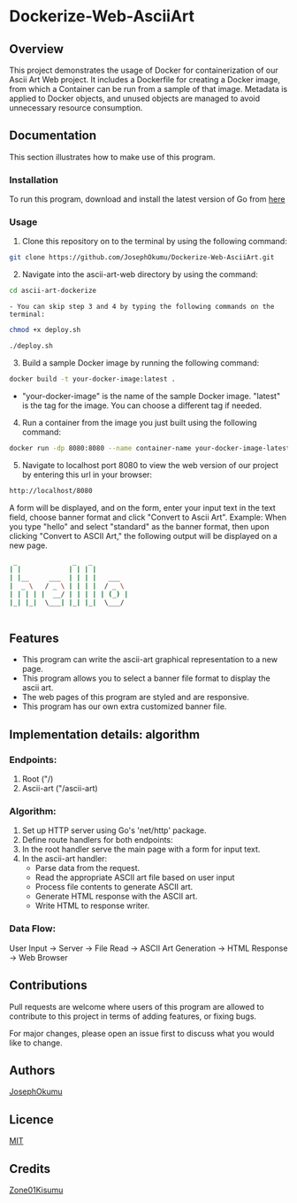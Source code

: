 # Dockerize-Web-AsciiArt
## Overview
This project demonstrates the usage of Docker for containerization of our Ascii Art Web project. It includes a Dockerfile for creating a Docker image, from which a Container can be run from a sample of that image. Metadata is applied to Docker objects, and unused objects are managed to avoid unnecessary resource consumption. 
## Documentation
This section illustrates how to make use of this program.

### Installation
To run this program, download and install the latest version of Go from [here](https://go.dev/doc/install)

### Usage
1. Clone this repository on to the terminal by using the following command:
```bash
git clone https://github.com/JosephOkumu/Dockerize-Web-AsciiArt.git
```
2. Navigate into the ascii-art-web directory by using the command:
```bash
cd ascii-art-dockerize
```
    - You can skip step 3 and 4 by typing the following commands on the terminal:
```bash
chmod +x deploy.sh
```
```bash
./deploy.sh
``` 
3. Build a sample Docker image by running the following command:
```bash
docker build -t your-docker-image:latest .
```
- "your-docker-image" is the name of the sample Docker image.
"latest" is the tag for the image. You can choose a different tag if needed.
4. Run a container from the image you just built using the following command:
```bash
docker run -dp 8080:8080 --name container-name your-docker-image-latest
```
5. Navigate to localhost port 8080 to view the web version of our project by entering this url in your browser:
```bash
http://localhost/8080
```
A form will be displayed, and on the form, enter your input text in the text field, choose banner format and click "Convert to Ascii Art".
Example:
When you type "hello" and select "standard" as the banner format, then upon clicking "Convert to ASCII Art," the following output will be displayed on a new page.

```bash
 _              _   _          
| |            | | | |         
| |__     ___  | | | |   ___   
|  _ \   / _ \ | | | |  / _ \  
| | | | |  __/ | | | | | (_) | 
|_| |_|  \___| |_| |_|  \___/  
                               
```


## Features
- This program can write the ascii-art graphical representation to a new page.
- This program allows you to select a banner file format to display the ascii art.
- The web pages of this program are styled and are responsive.
- This program has our own extra customized banner file. 

## Implementation details: algorithm
### Endpoints:
1. Root ("/)
2. Ascii-art ("/ascii-art)

### Algorithm:
1. Set up HTTP server using Go's 'net/http' package.
2. Define route handlers for both endpoints:
3. In the root handler serve the main page with a form for input text.
4. In the ascii-art handler:
    - Parse data from the request.
    - Read the appropriate ASCII art file based on user input
    - Process file contents to generate ASCII art.
    - Generate HTML response with the ASCII art.
    - Write HTML to response writer.

### Data Flow:
User Input -> Server -> File Read -> ASCII Art Generation -> HTML Response -> Web Browser


## Contributions
Pull requests are welcome where users of this program are allowed to contribute to this project in terms of adding features, or fixing bugs.

For major changes, please open an issue first to discuss what you would like to change.
## Authors
[JosephOkumu](https://github.com/JosephOkumu)


## Licence
[MIT](https://choosealicense.com/licenses/mit/)
## Credits
[Zone01Kisumu](https://www.zone01kisumu.ke/)
